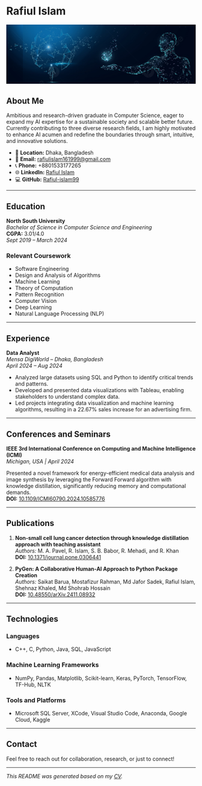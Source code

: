 # Rafiul Islam

![Profile Banner](pngtree-ai-artificial-intelligence-starry-sky-portrait-blue-technology-banner-picture-image_1493062.jpg) <!-- Replace with your own banner image -->


## About Me
Ambitious and research-driven graduate in Computer Science, eager to expand my AI expertise for a sustainable society and scalable better future. Currently contributing to three diverse research fields, I am highly motivated to enhance AI acumen and redefine the boundaries through smart, intuitive, and innovative solutions.

- 📍 **Location:** Dhaka, Bangladesh
- 📧 **Email:** [rafiulislam161999@gmail.com](mailto:rafiulislam161999@gmail.com)
- 📞 **Phone:** +8801533177265
- 🌐 **LinkedIn:** [Rafiul Islam](https://www.linkedin.com/in/rafiul-islam-98a444181/)
- 💻 **GitHub:** [Rafiul-islam99](https://github.com/Rafiul-islam99)

---

## Education
**North South University**  
*Bachelor of Science in Computer Science and Engineering*  
**CGPA:** 3.01/4.0  
*Sept 2019 – March 2024*

### Relevant Coursework
- Software Engineering
- Design and Analysis of Algorithms
- Machine Learning
- Theory of Computation
- Pattern Recognition
- Computer Vision
- Deep Learning
- Natural Language Processing (NLP)

---

## Experience
**Data Analyst**  
*Mensa DigiWorld – Dhaka, Bangladesh*  
*April 2024 – Aug 2024*

- Analyzed large datasets using SQL and Python to identify critical trends and patterns.
- Developed and presented data visualizations with Tableau, enabling stakeholders to understand complex data.
- Led projects integrating data visualization and machine learning algorithms, resulting in a 22.67% sales increase for an advertising firm.

---

## Conferences and Seminars
**IEEE 3rd International Conference on Computing and Machine Intelligence (ICMI)**  
*Michigan, USA | April 2024*

Presented a novel framework for energy-efficient medical data analysis and image synthesis by leveraging the Forward Forward algorithm with knowledge distillation, significantly reducing memory and computational demands.  
**DOI:** [10.1109/ICMI60790.2024.10585776](https://ieeexplore.ieee.org/document/10585776)

---

## Publications
1. **Non-small cell lung cancer detection through knowledge distillation approach with teaching assistant**  
   *Authors:* M. A. Pavel, R. Islam, S. B. Babor, R. Mehadi, and R. Khan  
   **DOI:** [10.1371/journal.pone.0306441](https://journals.plos.org/plosone/article?id=10.1371/journal.pone.0306441)

2. **PyGen: A Collaborative Human-AI Approach to Python Package Creation**  
   *Authors:* Saikat Barua, Mostafizur Rahman, Md Jafor Sadek, Rafiul Islam, Shehnaz Khaled, Md Shohrab Hossain  
   **DOI:** [10.48550/arXiv.2411.08932](https://arxiv.org/abs/2411.08932)

---

## Technologies
### Languages
- C++, C, Python, Java, SQL, JavaScript

### Machine Learning Frameworks
- NumPy, Pandas, Matplotlib, Scikit-learn, Keras, PyTorch, TensorFlow, TF-Hub, NLTK

### Tools and Platforms
- Microsoft SQL Server, XCode, Visual Studio Code, Anaconda, Google Cloud, Kaggle

---

## Contact
Feel free to reach out for collaboration, research, or just to connect!

---

*This README was generated based on my [CV](./path-to-cv.pdf).*
